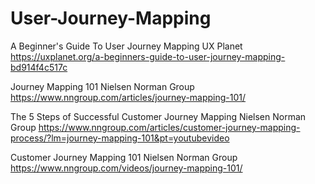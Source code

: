# User-Journey-Mapping


A Beginner's Guide To User Journey Mapping
UX Planet
https://uxplanet.org/a-beginners-guide-to-user-journey-mapping-bd914f4c517c


Journey Mapping 101
Nielsen Norman Group
https://www.nngroup.com/articles/journey-mapping-101/

The 5 Steps of Successful Customer Journey Mapping
Nielsen Norman Group
https://www.nngroup.com/articles/customer-journey-mapping-process/?lm=journey-mapping-101&pt=youtubevideo

Customer Journey Mapping 101
Nielsen Norman Group
https://www.nngroup.com/videos/journey-mapping-101/
